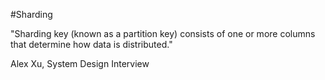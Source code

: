 #Sharding 

"Sharding key (known as a partition key) consists of one or more columns that determine how data is distributed."

Alex Xu, System Design Interview